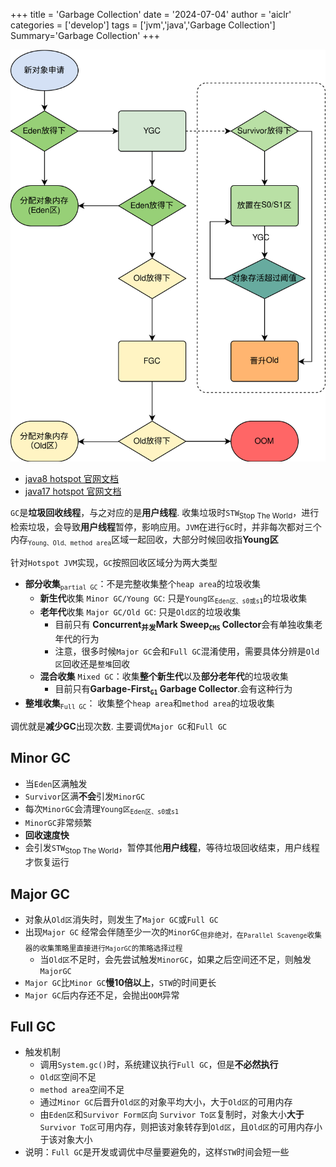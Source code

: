 +++
title = 'Garbage Collection'
date = '2024-07-04'
author = 'aiclr'
categories = ['develop']
tags = ['jvm','java','Garbage Collection']
Summary='Garbage Collection'
+++

![gc.svg](img/GC.svg)

- [java8 hotspot 官网文档](https://docs.oracle.com/javase/8/docs/technotes/guides/vm/gctuning/toc.html)
- [java17 hotspot 官网文档](https://docs.oracle.com/en/java/javase/17/gctuning/introduction-garbage-collection-tuning.html)

`GC`是**垃圾回收线程**，与之对应的是**用户线程**. 收集垃圾时`STW`<sub>Stop The World</sub>，进行检索垃圾，会导致**用户线程**暂停，影响应用。`JVM`在进行`GC`时，并非每次都对三个内存<sub>`Young、Old、method area`</sub>区域一起回收，大部分时候回收指**Young区**

针对`Hotspot JVM`实现，`GC`按照回收区域分为两大类型
- **部分收集**<sub>`partial GC`</sub>：不是完整收集整个`heap area`的垃圾收集
    - **新生代**收集 `Minor GC/Young GC`: 只是`Young区`<sub>`Eden区、s0或s1`</sub>的垃圾收集
    - **老年代**收集 `Major GC/Old GC`: 只是`Old区`的垃圾收集
        - 目前只有 **Concurrent<sub>并发</sub>Mark Sweep<sub>`CMS`</sub> Collector**会有单独收集老年代的行为
        - 注意，很多时候`Major GC`会和`Full GC`混淆使用，需要具体分辨是`Old区`回收还是`整堆`回收
    - **混合收集** `Mixed GC`：收集**整个新生代**以及**部分老年代**的垃圾收集
        - 目前只有**Garbage-First<sub>`G1`</sub> Garbage Collector**.会有这种行为
- **整堆收集**<sub>`Full GC`</sub>： 收集整个`heap area`和`method area`的垃圾收集

调优就是**减少GC**出现次数. 主要调优`Major GC`和`Full GC`

## Minor GC

- 当`Eden`区满触发
- `Survivor`区满**不会**引发`MinorGC`
- 每次`MinorGC`会清理`Young区`<sub>`Eden区、s0或s1`</sub>
- `MinorGC`非常频繁
- **回收速度快**
- 会引发`STW`<sub>Stop The World</sub>，暂停其他**用户线程**，等待垃圾回收结束，用户线程才恢复运行

## Major GC

- 对象从`Old区`消失时，则发生了`Major GC`或`Full GC`
- 出现`Major GC` 经常会伴随至少一次的`MinorGC`<sub>但非绝对，在`Parallel Scavenge`收集器的收集策略里直接进行`MajorGC`的策略选择过程</sub>
  - 当`Old区`不足时，会先尝试触发`MinorGC`，如果之后空间还不足，则触发`MajorGC`
- `Major GC`比`Minor GC`**慢10倍以上**，`STW`的时间更长
- `Major GC`后内存还不足，会抛出`OOM`异常

## Full GC

- 触发机制
    - 调用`System.gc()`时，系统建议执行`Full GC`，但是**不必然执行**
    - `Old区`空间不足
    - `method area`空间不足
    - 通过`Minor GC`后晋升`Old区`的对象平均大小，大于`Old区`的可用内存
    - 由`Eden区`和`Survivor Form区`向 `Survivor To区`复制时，对象大小**大于**`Survivor To区`可用内存，则把该对象转存到`Old区`，且`Old区`的可用内存小于该对象大小
- 说明：`Full GC`是开发或调优中尽量要避免的，这样`STW`时间会短一些
